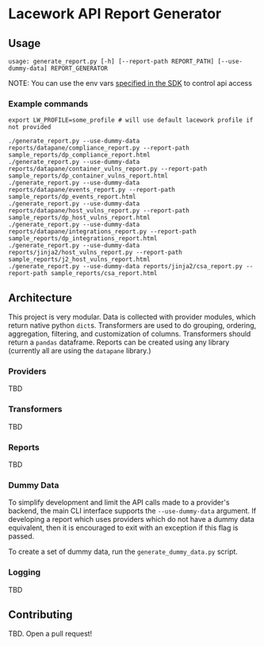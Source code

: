 # Lacework API Report Generator
## Usage

`usage: generate_report.py [-h] [--report-path REPORT_PATH] [--use-dummy-data] REPORT_GENERATOR`

NOTE: You can use the env vars [specified in the SDK](https://github.com/lacework/python-sdk#environment-variables) to control api access

### Example commands
```
export LW_PROFILE=some_profile # will use default lacework profile if not provided

./generate_report.py --use-dummy-data reports/datapane/compliance_report.py --report-path sample_reports/dp_compliance_report.html
./generate_report.py --use-dummy-data reports/datapane/container_vulns_report.py --report-path sample_reports/dp_container_vulns_report.html
./generate_report.py --use-dummy-data reports/datapane/events_report.py --report-path sample_reports/dp_events_report.html
./generate_report.py --use-dummy-data reports/datapane/host_vulns_report.py --report-path sample_reports/dp_host_vulns_report.html
./generate_report.py --use-dummy-data reports/datapane/integrations_report.py --report-path sample_reports/dp_integrations_report.html
./generate_report.py --use-dummy-data reports/jinja2/host_vulns_report.py --report-path sample_reports/j2_host_vulns_report.html
./generate_report.py --use-dummy-data reports/jinja2/csa_report.py --report-path sample_reports/csa_report.html
```

## Architecture

This project is very modular.  Data is collected with provider modules, which return native python `dict`s.  Transformers are used to do grouping, ordering, aggregation, filtering, and customization of columns.  Transformers should return a `pandas` dataframe.  Reports can be created using any library (currently all are using the `datapane` library.)

### Providers

TBD

### Transformers

TBD

### Reports

TBD

### Dummy Data

To simplify development and limit the API calls made to a provider's backend, the main CLI interface supports the `--use-dummy-data` argument.  If developing a report which uses providers which do not have a dummy data equivalent, then it is encouraged to exit with an exception if this flag is passed.

To create a set of dummy data, run the `generate_dummy_data.py` script.

### Logging

TBD

## Contributing

TBD. Open a pull request!